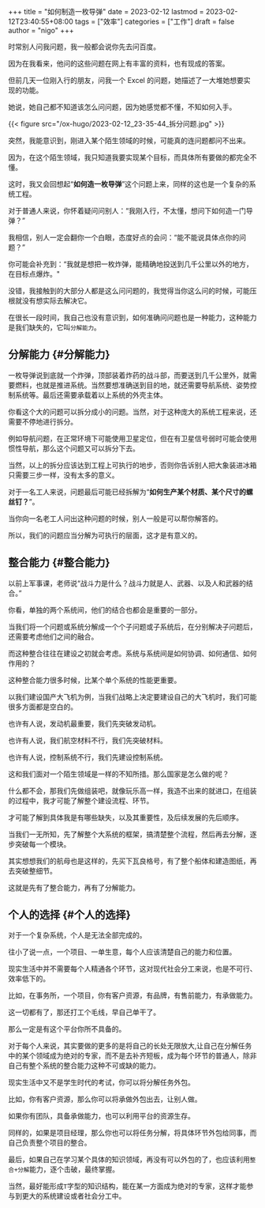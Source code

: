 +++
title = "如何制造一枚导弹"
date = 2023-02-12
lastmod = 2023-02-12T23:40:55+08:00
tags = ["效率"]
categories = ["工作"]
draft = false
author = "nigo"
+++

时常别人问我问题，我一般都会说你先去问百度。

因为在我看来，他问的这些问题在网上有丰富的资料，也有现成的答案。

但前几天一位刚入行的朋友，问我一个 Excel 的问题，她描述了一大堆她想要实现的功能。

她说，她自己都不知道该怎么问问题，因为她感觉都不懂，不知如何入手。

{{< figure src="/ox-hugo/2023-02-12_23-35-44_拆分问题.jpg" >}}

突然，我能意识到，刚进入某个陌生领域的时候，可能真的连问题都问不出来。

因为，在这个陌生领域，我只知道我要实现某个目标，而具体所有要做的都完全不懂。

这时，我又会回想起“**如何造一枚导弹**”这个问题上来，同样的这也是一个复杂的系统工程。

对于普通人来说，你怀着疑问问别人：“我刚入行，不太懂，想问下如何造一门导弹？”

我相信，别人一定会翻你一个白眼，态度好点的会问：“能不能说具体点你的问题？”

你可能会补充到：“我就是想把一枚炸弹，能精确地投送到几千公里以外的地方，在目标点爆炸。"

没错，我接触到的大部分人都是这么问问题的，我觉得当你这么问的时候，可能压根就没有想实际去解决它。

在很长一段时间，我自己也没有意识到，如何准确问问题也是一种能力，这种能力是我们缺失的，它叫`分解能力`。


## 分解能力 {#分解能力}

一枚导弹说到底就一个炸弹，顶部装着炸药的战斗部，而要送到几千公里外，就需要燃料，也就是推进系统。当然要想准确送到目的地，就还需要导航系统、姿势控制系统等。最后还需要承载着以上系统的外壳主体。

你看这个大的问题可以拆分成小的问题。当然，对于这种庞大的系统工程来说，还需要不停地进行拆分。

例如导航问题，在正常环境下可能使用卫星定位，但在有卫星信号弱时可能会使用惯性导航，那么这个问题又可以拆分下去。

当然，以上的拆分应该达到工程上可执行的地步，否则你告诉别人把大象装进冰箱只需要三步一样，没有太多的意义。

对于一名工人来说，问题最后可能已经拆解为“**如何生产某个材质、某个尺寸的螺丝钉？**”。

当你向一名老工人问出这种问题的时候，别人一般是可以帮你解答的。

所以，我们的问题应当分解为可执行的层面，这才是有意义的。


## 整合能力 {#整合能力}

以前上军事课，老师说“战斗力是什么？战斗力就是人、武器、以及人和武器的结合。”

你看，单独的两个系统间，他们的结合也都会是重要的一部分。

当我们将一个问题或系统分解成一个个子问题或子系统后，在分别解决子问题后，还需要考虑他们之间的融合。

而这种整合往往在建设之初就会考虑。系统与系统间是如何协调、如何通信、如何作用的？

这种整合能力很多时候，比某个单个系统的性能更重要。

以我们建设国产大飞机为例，当我们战略上决定要建设自己的大飞机时，我们可能很多方面都是空白的。

也许有人说，发动机最重要，我们先突破发动机。

也许有人说，我们航空材料不行，我们先突破材料。

也许有人说，控制系统不行，我们先建设控制系统。

这和我们面对一个陌生领域是一样的不知所措。那么国家是怎么做的呢？

什么都不会，那我们先做组装吧，就像玩乐高一样，我造不出来的就进口，在组装的过程中，我才可能了解整个建设流程、环节。

才可能了解到具体我是有哪些缺失，以及其重要性，及后续发展的先后顺序。

当我们一无所知，先了解整个大系统的框架，搞清楚整个流程，然后再去分解，逐步突破每一个模块。

其实想想我们的航母也是这样的，先买下瓦良格号，有了整个船体和建造图纸，再去突破整细节。

这就是先有了整合能力，再有了分解能力。


## 个人的选择 {#个人的选择}

对于一个复杂系统，个人是无法全部完成的。

往小了说一点，一个项目、一单生意，每个人应该清楚自己的能力和位置。

现实生活中并不需要每个人精通各个环节，这对现代社会分工来说，也是不可行、效率低下的。

比如，在事务所，一个项目，你有客户资源，有品牌，有售前能力，有承做能力。

这一切都有了，那还打工个毛线，早自己单干了。

那么一定是有这个平台你所不具备的。

对于每个人来说，其实要做的更多的是将自己的长处无限放大,让自己在分解任务中的某个领域成为绝对的专家，而不是去补齐短板，成为每个环节的普通人，除非自己有整个系统的整合能力这种不可或缺的能力。

现实生活中又不是学生时代的考试，你可以将分解任务外包。

比如，你有客户资源，那么你可以将承做外包出去，让别人做。

如果你有团队，具备承做能力，也可以利用平台的资源生存。

同样的，如果是项目经理，那么你也可以将任务分解，将具体环节外包给同事，而自己负责整个项目的整合。

最后，如果自己在学习某个具体的知识领域，再没有可以外包的了，也应该利用`整合+分解`能力，逐个击破，最终掌握。

当然，最好能形成`T`字型的知识结构，能在某一方面成为绝对的专家，这样才能参与到更大的系统建设或者社会分工中。
